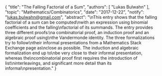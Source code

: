 {
    "title": "The Falling Factorial of a Sum",
    "authors": [
        "Lukas Bulwahn"
    ],
    "topic": "Mathematics/Combinatorics",
    "date": "2017-12-22",
    "notify": "lukas.bulwahn@gmail.com",
    "abstract": "\nThis entry shows that the falling factorial of a sum can be computed\nwith an expression using binomial coefficients and the falling\nfactorial of its summands. The entry provides three different proofs:\na combinatorial proof, an induction proof and an algebraic proof using\nthe Vandermonde identity.  The three formalizations try to follow\ntheir informal presentations from a Mathematics Stack Exchange page as\nclose as possible. The induction and algebraic formalization end up to\nbe very close to their informal presentation, whereas the\ncombinatorial proof first requires the introduction of list\ninterleavings, and significant more detail than its informal\npresentation."
}